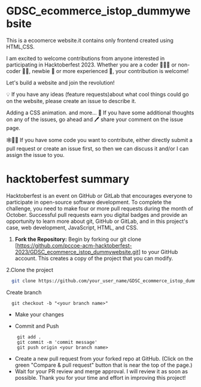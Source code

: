 # GDSC_ecommerce_istop_dummywebsite
This is a ecoomerce website.it contains only frontend created using HTML,CSS.

I am excited to welcome contributions from anyone interested in participating in Hacktoberfest 2023.
Whether you are a coder 👨🏾‍💻 or non-coder 👩‍🎨, newbie 👶 or more experienced 👴, your contribution is welcome!

Let's build a website and join the revolution!

💡 If you have any ideas (feature requests)about what cool things could go on the website, please create an issue to describe it.

Adding a CSS animation.
and more...
📢 If you have some additional thoughts on any of the issues, go ahead and 🖊 share your comment on the issue page.

🕸🧑‍💻 If you have some code you want to contribute, either directly submit a pull request or create an issue first, so then we can discuss it and/or I can assign the issue to you.

# hacktoberfest summary
Hacktoberfest is an event on GitHub or GitLab that encourages everyone to participate in open-source software development. To complete the challenge, you need to make four or more pull requests during the month of October. Successful pull requests earn you digital badges and provide an opportunity to learn more about git, GitHub or GitLab, and in this project's case, web development, JavaScript, HTML, and CSS.


1. **Fork the Repository:** Begin by forking our git clone
      [https://github.com/pccoe-acm-hacktoberfest-2023/GDSC_ecommerce_istop_dummywebsite.git]
to your GitHub account. This creates a copy of the project that you can modify.

2.Clone the project

```bash
  git clone https://github.com/your_user_name/GDSC_ecommerce_istop_dummywebsite.git
```

Create branch
```
  git checkout -b "<your branch name>"
```

- Make your changes

- Commit and Push

```
    git add .
    git commit -m 'commit message'
    git push origin <your branch name>
```
- Create a new pull request from your forked repo at GitHub. (Click on the green "Compare & pull request" button that is near the top of the page.)
- Wait for your PR review and merge approval. I will review it as soon as possible. Thank you for your time and effort in improving this project!




